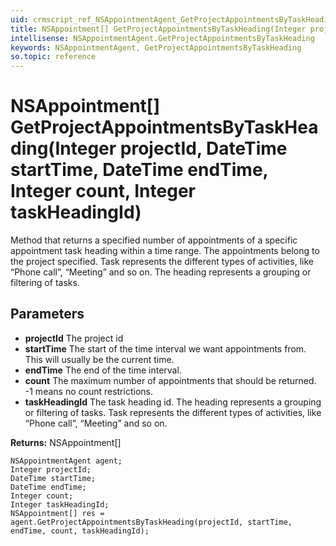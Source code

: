```yaml
---
uid: crmscript_ref_NSAppointmentAgent_GetProjectAppointmentsByTaskHeading
title: NSAppointment[] GetProjectAppointmentsByTaskHeading(Integer projectId, DateTime startTime, DateTime endTime, Integer count, Integer taskHeadingId)
intellisense: NSAppointmentAgent.GetProjectAppointmentsByTaskHeading
keywords: NSAppointmentAgent, GetProjectAppointmentsByTaskHeading
so.topic: reference
---
```


# NSAppointment[] GetProjectAppointmentsByTaskHeading(Integer projectId, DateTime startTime, DateTime endTime, Integer count, Integer taskHeadingId)

Method that returns a specified number of appointments of a specific appointment task heading within a time range. The appointments belong to the project specified.  Task represents the different types of activities, like “Phone call”, “Meeting” and so on. The heading represents a grouping or filtering of tasks.

## Parameters

* **projectId** The project id
* **startTime** The start of the time interval we want appointments from. This will usually be the current time.
* **endTime** The end of the time interval.
* **count** The maximum number of appointments that should be returned. -1 means no count restrictions.
* **taskHeadingId** The task heading id. The heading represents a grouping or filtering of tasks. Task represents the different types of activities, like “Phone call”, “Meeting” and so on.

**Returns:** NSAppointment[]

```crmscript
NSAppointmentAgent agent;
Integer projectId;
DateTime startTime;
DateTime endTime;
Integer count;
Integer taskHeadingId;
NSAppointment[] res = agent.GetProjectAppointmentsByTaskHeading(projectId, startTime, endTime, count, taskHeadingId);
```

